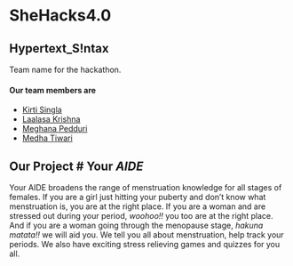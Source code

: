 # SheHacks4.0 

## Hypertext_S!ntax
Team name for the hackathon.


#### Our team members are 
* [Kirti Singla](https://github.com/codesanta142)
* [Laalasa Krishna](https://github.com/Laalasa)
* [Meghana Pedduri](https://github.com/meghana-pedduri)
* [Medha Tiwari](https://github.com/medhatiwari)


## Our Project # Your *AIDE* 
Your AIDE broadens the range of menstruation knowledge for all stages of females. If you are a girl just hitting your puberty and don’t know what menstruation is, you are at the right place. If you are a woman and are stressed out during your period, *woohoo!!* you too are at the right place. And if you are a woman going through the menopause stage, *hakuna matata!!* we will aid you. We tell you all about menstruation, help track your periods. We also have exciting stress relieving games and quizzes for you all.
